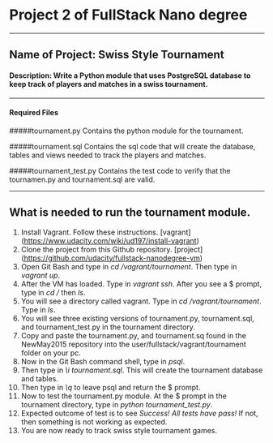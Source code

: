 # Project 2 of FullStack Nano degree

***

## Name of Project: Swiss Style Tournament

#### Description: Write a Python module that uses PostgreSQL database to keep track of players and matches in a swiss tournament.
***
#### Required Files

#####tournament.py Contains the python module for the tournament.

#####tournament.sql Contains the sql code that will create the database, tables and views needed to track the players and matches.

#####tournament_test.py Contains the test code to verify that the tournamen.py and tournament.sql are valid.
***
## What is needed to run the tournament module.
1. Install Vagrant. Follow these instructions. [vagrant] (https://www.udacity.com/wiki/ud197/install-vagrant)
2. Clone the project from this Github repository. [project] (https://github.com/udacity/fullstack-nanodegree-vm)
3. Open Git Bash and type in *cd /vagrant/tournament*. Then type in *vagrant up*.
4. After the VM has loaded. Type in *vagrant ssh*. After you see a $ prompt, type in *cd /* then *ls*.
5. You will see a directory called vagrant. Type in *cd /vagrant/tournament*. Type in *ls*.
6. You will see three existing versions of tournament.py, tournament.sql, and tournament_test.py in the tournament directory.
7. Copy and paste the tournament.py, and tournament.sq found in the NewMay2015 repository into the user/fullstack/vagrant/tournament folder on your pc.
8. Now in the Git Bash command shell, type in *psql*.
9. Then type in *\i tournament.sql*. This will create the tournament database and tables.
10. Then type in *\q* to leave psql and return the $ prompt.
11. Now to test the tournament.py module. At the $ prompt in the tournament directory, type in *python tournament_test.py*. 
12. Expected outcome of test is to see *Success! All tests have pass!* If not, then something is not working as expected.
13. You are now ready to track swiss style tournament games.

